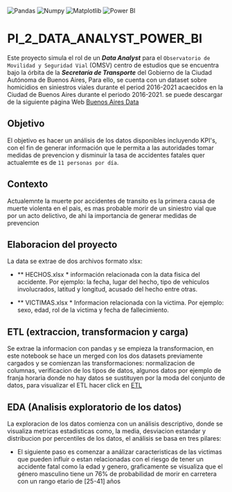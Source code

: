![Pandas](https://img.shields.io/badge/-Pandas-333333?style=flat&logo=pandas)
![Numpy](https://img.shields.io/badge/-Numpy-333333?style=flat&logo=numpy)
![Matplotlib](https://img.shields.io/badge/-Matplotlib-333333?style=flat&logo=matplotlib)
![Power BI](https://img.shields.io/badge/-Power%20BI-F2C811?style=flat&logo=powerbi&logoColor=white)

# PI_2_DATA_ANALYST_POWER_BI

Este proyecto simula el rol de un ***Data Analyst*** para el  `Observatorio de Movilidad y Seguridad Vial` (OMSV) centro de estudios que se encuentra bajo la órbita de la ***Secretaría de Transporte*** del Gobierno de la Ciudad Autónoma de Buenos Aires, Para ello, se cuenta con un dataset sobre homicidios en siniestros viales durante el period 2016-2021 acaecidos en la Ciudad de Buenos Aires durante el periodo 2016-2021. se puede descargar de la siguiente página Web [Buenos Aires Data](https://data.buenosaires.gob.ar/dataset/victimas-siniestros-viales)

## Objetivo

El objetivo es hacer un análisis de los datos disponibles incluyendo KPI's, con el fin de generar información que le permita a las autoridades tomar medidas de prevencion y disminuir la tasa de accidentes fatales quer actualemte es de `11 personas por día`.

## Contexto

Actualemnte la muerte por accidentes de transito es la primera causa de muerte violenta en el pais, es mas probable morir de un siniestro vial que por un acto delictivo, de ahi la importancia de generar medidas de prevencion

## Elaboracion del proyecto

La data se extrae de dos archivos formato xlsx: 

*  ** HECHOS.xlsx * información relacionada con la data fisica del accidente. Por ejemplo: la fecha, lugar del hecho, tipo de vehiculos involucrados, latitud y longitud, acusado del hecho entre otras.

*  ** VICTIMAS.xlsx * Informacion relacionada con la victima. Por ejemplo: sexo, edad, rol de la victima y fecha de fallecimiento.

## ETL (extraccion, transformacion y carga)

Se extrae la informacion con pandas y se empieza la transformacion, en este notebook se hace un merged con los dos datasets previamente cargados y se comienzan las transformaciones: normalizacion de columnas, verificacion de los tipos de datos, algunos datos por ejemplo de franja horaria donde no hay datos se sustituyen por la moda del conjunto de datos, para visualizar el ETL hacer click en [ETL](ETL.ipynb)

## EDA (Analisis exploratorio de los datos)

La exploracion de los datos comienza con un análisis descriptivo, donde se visualiza metricas estadisticas como, la media, desviacion estandar y distribucion por percentiles de los datos, el análisis se basa en tres pilares:

* El siguiente paso es comenzar a análizar caracteristicas de las victimas que pueden influir o estan relacionadas con el riesgo de tener un accidente fatal como la edad y  genero, graficamente se visualiza que el género masculino tiene un 76% de probabilidad de morir en carretera con un rango etario de [25-41] años





